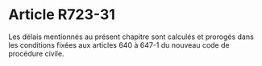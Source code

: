 # Article R723-31

Les délais mentionnés au présent chapitre sont calculés et prorogés dans les conditions fixées aux articles 640 à 647-1 du nouveau code de procédure civile.
